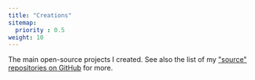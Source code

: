 ```yaml
---
title: "Creations"
sitemap:
  priority : 0.5
weight: 10
---
```

The main open-source projects I created. See also the list of my ["source" repositories on GitHub](https://github.com/vbehar?tab=repositories&type=source) for more.
